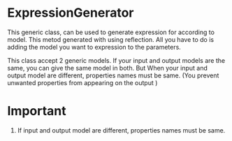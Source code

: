# ExpressionGenerator
This generic class, can be used to generate expression for according to model. 
This metod generated with using reflection. All you have to do is adding the model you want to expression to the parameters.

This class accept 2 generic models. If your input and output models are the same, you can give the same model in both. But When your input and output model are different,  properties names must be same. (You prevent unwanted properties from appearing on the output )


# Important
1) If input and output model are different, properties names must be same.
